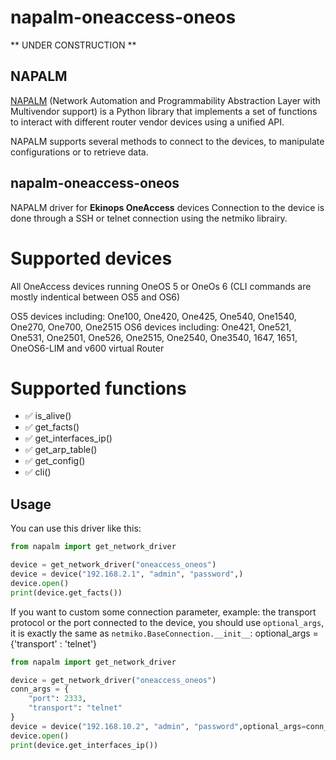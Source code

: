 # napalm-oneaccess-oneos

** UNDER CONSTRUCTION **

## NAPALM

[NAPALM](https://github.com/napalm-automation/napalm) (Network Automation and Programmability Abstraction Layer with Multivendor support) is a Python library that implements a set of functions to interact with different router vendor devices using a unified API.

NAPALM supports several methods to connect to the devices, to manipulate configurations or to retrieve data.

## napalm-oneaccess-oneos
NAPALM driver for <b>Ekinops OneAccess</b> devices
Connection to the device is done through a SSH or telnet connection using the netmiko librairy. 

# Supported devices

All OneAccess devices running OneOS 5 or OneOs 6
(CLI commands are mostly indentical between OS5 and OS6)

OS5 devices including: One100, One420, One425, One540, One1540, One270, One700, One2515
OS6 devices including: One421, One521, One531, One2501, One526, One2515, One2540, One3540, 1647, 1651, OneOS6-LIM and v600 virtual Router

# Supported functions

- :white_check_mark: is_alive()
- :white_check_mark: get_facts()
- :white_check_mark: get_interfaces_ip()
- :white_check_mark: get_arp_table()
- :white_check_mark: get_config()
- :white_check_mark: cli()


## Usage

You can use this driver like this:

```python
from napalm import get_network_driver

device = get_network_driver("oneaccess_oneos")
device = device("192.168.2.1", "admin", "password",)
device.open()
print(device.get_facts())
```

If you want to custom some connection parameter, example: the transport protocol or the port connected to the device, you should use `optional_args`, it is exactly the same as `netmiko.BaseConnection.__init__`:
optional_args = {'transport' : 'telnet'}
```python
from napalm import get_network_driver

device = get_network_driver("oneaccess_oneos")
conn_args = {
    "port": 2333,
    "transport": "telnet"
}
device = device("192.168.10.2", "admin", "password",optional_args=conn_args)
device.open()
print(device.get_interfaces_ip())
```
